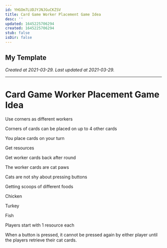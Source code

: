 ```yaml
---
id: YHGOm7LUDJYJNJGuCKZSV
title: Card Game Worker Placement Game Idea
desc: ''
updated: 1645225706294
created: 1645225706294
stub: false
isDir: false
---
```

My Template
---

_Created at 2021-03-29._
_Last updated at 2021-03-29._




---

# Card Game Worker Placement Game Idea


Use corners as different workers

Corners of cards can be placed on up to 4 other cards

You place cards on your turn

Get resources

Get worker cards back after round

The worker cards are cat paws

Cats are not shy about pressing buttons

Getting scoops of different foods

Chicken

Turkey

Fish

Players start with 1 resource each

When a button is pressed, it cannot be pressed again by either player until the players retrieve their cat cards.

